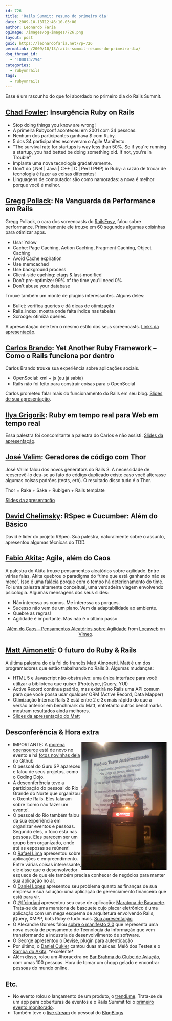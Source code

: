 ```yaml
---
id: 726
title: 'Rails Summit: resumo do primeiro dia'
date: 2009-10-13T12:46:10-03:00
author: Leonardo Faria
ogImage: /images/og-images/726.png
layout: post
guid: https://leonardofaria.net/?p=726
permalink: /2009/10/13/rails-summit-resumo-do-primeiro-dia/
dsq_thread_id:
  - "1000137294"
categories:
  - rubyonrails
tags:
  - rubyonrails
---
```

Esse é um rascunho do que foi abordado no primeiro dia do Rails Summit. 

## [Chad Fowler](http://twitter.com/chadfowler/): Insurgência Ruby on Rails

  * Stop doing things you know are wrong!
  * A primeira Rubyconf aconteceu em 2001 com 34 pessoas.
  * Nenhum dos participantes ganhava $ com Ruby.
  * 5 dos 34 participantes escreveram o Agile Manifesto.
  * &#8220;The survival rate for startups is way less than 50%. So if you're running a startup, you had betted be doing something old. If not, you're in Trouble&#8221;
  * Implante uma nova tecnologia gradativamente.
  * Don't do (.Net | Java | C++ | C | Perl l PHP) in Ruby: a razão de trocar de tecnologia é fazer as coisas diferentes!
  * Linguagens de computador são como namoradas: a nova é melhor porque você é melhor.

## [Gregg Pollack](http://twitter.com/greggpollack): Na Vanguarda da Performance em Rails

Gregg Pollack, o cara dos screencasts do [RailsEnvy](http://www.RailsEnvy.com/), falou sobre performance. Primeiramente ele trouxe em 60 segundos algumas coisinhas para otimizar apps.

  * Usar Yslow
  * Cache: Page Caching, Action Caching, Fragment Caching, Object Caching
  * Avoid Cache expiration
  * Use memcached
  * Use background process
  * Client-side caching: etags & last-modified
  * Don't pre-optimize: 99% of the time you'll need 0%
  * Don't abuse your database

<!--more-->

Trouxe também um monte de plugins interessantes. Alguns deles:

  * Bullet: verifica queries e dá dicas de otimização
  * Rails_index: mostra onde falta índice nas tabelas
  * Scrooge: otimiza queries

A apresentação dele tem o mesmo estilo dos seus screencasts. [Links da apresentação](http://blog.envylabs.com/summit/).

## [Carlos Brando](http://twitter.com/carlosbrando): Yet Another Ruby Framework – Como o Rails funciona por dentro

Carlos Brando trouxe sua experiência sobre aplicações sociais.

  * OpenSocial: xml + js (eu já sabia)
  * Rails não foi feito para construir coisas para o OpenSocial

Carlos prometeu falar mais do funcionamento do Rails em seu blog. [Slides de sua apresentação](http://www.nomedojogo.com/2009/10/13/os-slides-da-minha-apresentacao-no-rails-summit-latin-america-2009/).

## [Ilya Grigorik](http://twitter.com/Igrigorik): Ruby em tempo real para Web em tempo real

Essa palestra foi concomitante a palestra do Carlos e não assisti. [Slides da apresentação](http://www.slideshare.net/igrigorik/realtime-ruby-for-the-realtime-web).

## [José Valim](http://twitter.com/josevalim): Geradores de código com Thor

José Valim falou dos novos generators do Rails 3. A necessidade de reescrevê-lo deu-se ao fato do código duplicado existe caso você alterasse algumas coisas padrões (tests, erb). O resultado disso tudo é o Thor.

Thor = Rake + Sake + Rubigen + Rails template

[Slides da apresentação](http://blog.plataformatec.com.br/2009/10/thor-e-devise-no-rails-summit-latin-america-2009/)

## [David Chelimsky](http://twitter.com/dchelimsky): RSpec e Cucumber: Além do Básico

David é líder do projeto RSpec. Sua palestra, naturalmente sobre o assunto, apresentou algumas técnicas do TDD.

## [Fabio Akita](http://www.twitter.com/akitaonrails): Agile, além do Caos

A palestra do Akita trouxe pensamentos aleatórios sobre agilidade. Entre várias falas, Akita quebrou o paradigma do &#8220;time que está ganhando não se mexe&#8221;. Isso é uma falácia porque com o tempo há deterionamento do time.  
Foi uma palestra altamente conceitual, uma verdadeira viagem envolvendo psicologia. Algumas mensagens dos seus slides: 

  * Não interessa os comos. Me interessa os porques.
  * Sucesso não vem de um plano. Vem da adaptabilidade ao ambiente.
  * Quebre as regras!
  * Agilidade é importante. Mas não é o último passo

<center>
  </p> 
  
  <p>
    <a href="http://vimeo.com/7099091">Além do Caos – Pensamentos Aleatórios sobre Agilidade</a> from <a href="http://vimeo.com/locaweb">Locaweb</a> on <a href="http://vimeo.com">Vimeo</a>.
  </p>
  
  <p>
    </center>
  </p>
  
  <h2>
    <a href="http://twitter.com/mattetti">Matt Aimonetti</a>: O futuro do Ruby & Rails
  </h2>
  
  <p>
    A última palestra do dia foi do francês Matt Aimonetti. Matt é um dos programadores que estão trabalhando no Rails 3. Algumas mudanças:
  </p>
  
  <ul>
    <li>
      HTML 5 e Javascript não-obstrusivo: uma única interface para você utilizar a biblioteca que quiser (Prototype, jQuery, YUI)
    </li>
    <li>
      Active Record continua padrão, mas existirá no Rails uma API comum para que você possa usar qualquer ORM (Active Record, Data Mapper)
    </li>
    <li>
      Otimização Interna: Rails 3 está entre 2 e 3x mais rápido do que a versão anterior em benchmark do Matt, entretanto outros benchmarks mostram resultados ainda melhores.
    </li>
    <li>
      <a href="http://www.slideshare.net/mattetti/future-of-ruby-and-rails-2223913">Slides da apresentação do Matt</a>
    </li>
  </ul>
  
  <h2>
    Desconferência & Hora extra
  </h2>
  
  <p>
    <a href="http://twitter.com/danicuki"><img src="/wp-content/uploads/2009/10/summit4.jpg" alt="melô do teste automatizado" title="melô do teste automatizado" align="right" /></a>
  </p>
  
  <ul>
    <li>
      IMPORTANTE: A <a href="http://github.com/railssummit/morena_opensource/">morena opensource</a> está de novo no evento e há <a href="http://github.com/railssummit/morena_opensource/tree/master/RailsSummit2009/">fotos novinhas dela</a> no Github
    </li>
    <li>
      O pessoal do Guru SP apareceu e falou de seus projetos, como o Coding Dojo.
    </li>
    <li>
      A desconferência teve a participação do pessoal do Rio Grande do Norte que organizou o Oxente Rails. Eles falaram sobre &#8216;como não fazer um evento'.
    </li>
    <li>
      O pessoal do Rio também falou da sua experiência em organizar eventos e pessoas. Segundo eles, o foco está nas pessoas. Eles parecem ser um grupo bem organizado, onde até as esposas se reúnem!
    </li>
    <li>
      O <a href="http://twitter.com/rafaelp">Rafael Lima</a> apresentou sobre aplicações e empreendimento. Entre várias coisas interessante, ele disse que o desenvolvedor esquece de que ele também precisa conhecer de negócios para manter sua aplicação no ar.
    </li>
    <li>
      O <a href="http://blog.areacriacoes.com.br/">Daniel Lopes</a> apresentou seu problema quanto as finanças de sua empresa e sua solução: uma aplicação de gerenciamento financeiro que está para vir.
    </li>
    <li>
      O <a href="http://twitter.com/lfcipriani">@lfcipriani</a> apresentou seu case de aplicação: <a href="http://www.maratonadebasquete.com.br/marathons/1">Maratona de Basquete</a>. Trata-se de uma maratona de basquete cujo placar eletrônico é uma aplicação com um mega esquema de arquitetura envolvendo Rails, jQuery, XMPP, bots Ruby e tudo mais. <a href="http://prezi.com/-9hz7py6rkkc/">Sua apresentação</a>
    </li>
    <li>
      O Alexandre Gomes falou <a href="http://bluesoft.wordpress.com/2009/10/15/manifesto-2-0-por-alexandre-gomes-no-rails-summit-2009/">sobre o manifesto 2.0</a> que representa uma nova escola de pensamento de Tecnologia da Informação que vem transformando a industria de desenvolvilmento de software.
    </li>
    <li>
      O George apresentou o <a href="http://github.com/plataformatec/devise">Devise</a>, plugin para autenticação
    </li>
    <li>
      Por último, o <a href="http://twitter.com/danicuki">Daniel Cukier</a> cantou duas músicas: Melô dos Testes e o <a href="http://agileandart.blogspot.com/2009/10/samba-do-akita.html">Samba do Akita</a>. *excelente*
    </li>
    <li>
      Além disso, rolou um #horaextra no <a href="http://www.barbrahmasp.com/aeroclube/">Bar Brahma do Clube de Aviação</a>, com umas 100 pessoas. Hora de tomar um chopp gelado e encontrar pessoas do mundo online.
    </li>
  </ul>
  
  <h2>
    Etc.
  </h2>
  
  <ul>
    <li>
      No evento rolou o lançamento de um produto, o <a href="http://trendti.me/">trendi.me</a>. Trata-se de um app para coberturas de eventos e o Rails Summit foi o <a href="http://trendti.me/events/railssummit">primeiro evento monitorado</a>.
    </li>
    <li>
      Também teve o <a href="http://live.blogblogs.com.br/railssummit2009/">live stream</a> do pessoal do <a href="http://www.blogblogs.com.br">BlogBlogs</a>
    </li>
  </ul>
